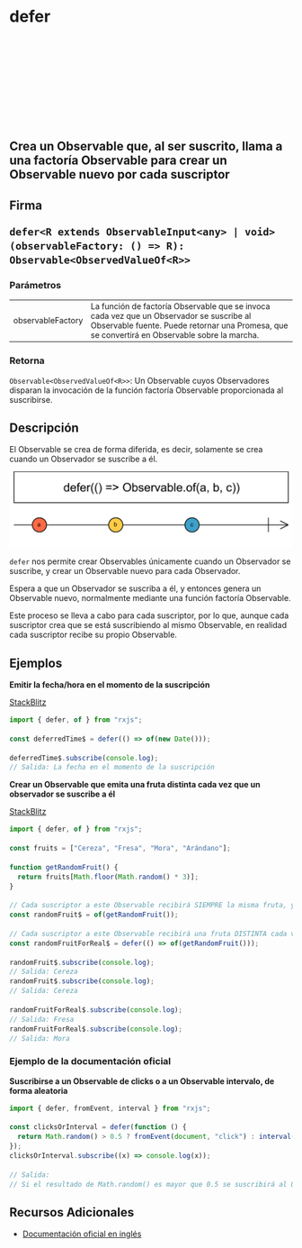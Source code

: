 <div class="page-heading">

# defer

<a target="_blank" href="https://github.com/ReactiveX/rxjs/blob/master/src/internal/observable/defer.ts">
<svg>
  <use xlink:href="/assets/icons/github.svg#github"></use>
</svg>
</a>
</div>

<h2 class="subtitle"> Crea un Observable que, al ser suscrito, llama a una factoría Observable para crear un Observable nuevo por cada suscriptor

<div class="fading-line"></div>

<h2 class="subtitle"> Firma

`defer<R extends ObservableInput<any> | void>(observableFactory: () => R): Observable<ObservedValueOf<R>>`

### Parámetros

<table>
<tr><td>observableFactory</td><td>La función de factoría Observable que se invoca cada vez que un Observador se suscribe al Observable fuente.
Puede retornar una Promesa, que se convertirá en Observable sobre la marcha.</td></tr>
</table>

### Retorna

`Observable<ObservedValueOf<R>>`: Un Observable cuyos Observadores disparan la invocación de la función factoría Observable proporcionada al suscribirse.

<div class="fading-line"></div>

</details>

## Descripción

El Observable se crea de forma diferida, es decir, solamente se crea cuando un Observador se suscribe a él.

<img class="marble-diagram" src="assets/images/marble-diagrams/creation/defer.png" alt="Diagrama de canicas de defer">

`defer` nos permite crear Observables únicamente cuando un Observador se suscribe, y crear un Observable nuevo para cada Observador.

Espera a que un Observador se suscriba a él, y entonces genera un Observable nuevo, normalmente mediante una función factoría Observable.

Este proceso se lleva a cabo para cada suscriptor, por lo que, aunque cada suscriptor crea que se está suscribiendo al mismo Observable, en realidad cada suscriptor recibe su propio Observable.

## Ejemplos

**Emitir la fecha/hora en el momento de la suscripción**

<a target="_blank" href="https://stackblitz.com/edit/docu-rxjs-defer?file=index.ts">StackBlitz</a>

```javascript
import { defer, of } from "rxjs";

const deferredTime$ = defer(() => of(new Date()));

deferredTime$.subscribe(console.log);
// Salida: La fecha en el momento de la suscripción
```

**Crear un Observable que emita una fruta distinta cada vez que un observador se suscribe a él**

<a target="_blank" href="https://stackblitz.com/edit/docu-rxjs-defer-2?file=index.ts">StackBlitz</a>

```javascript
import { defer, of } from "rxjs";

const fruits = ["Cereza", "Fresa", "Mora", "Arándano"];

function getRandomFruit() {
  return fruits[Math.floor(Math.random() * 3)];
}

// Cada suscriptor a este Observable recibirá SIEMPRE la misma fruta, ya que la función getRandomFruit se ejecuta solo una vez, en el momento en el que se crea el Observable
const randomFruit$ = of(getRandomFruit());

// Cada suscriptor a este Observable recibirá una fruta DISTINTA cada vez, ya que la función getRandomFruit se ejecuta cada vez que nos suscribimos
const randomFruitForReal$ = defer(() => of(getRandomFruit()));

randomFruit$.subscribe(console.log);
// Salida: Cereza
randomFruit$.subscribe(console.log);
// Salida: Cereza

randomFruitForReal$.subscribe(console.log);
// Salida: Fresa
randomFruitForReal$.subscribe(console.log);
// Salida: Mora
```

### Ejemplo de la documentación oficial

**Suscribirse a un Observable de clicks o a un Observable intervalo, de forma aleatoria**

```javascript
import { defer, fromEvent, interval } from "rxjs";

const clicksOrInterval = defer(function () {
  return Math.random() > 0.5 ? fromEvent(document, "click") : interval(1000);
});
clicksOrInterval.subscribe((x) => console.log(x));

// Salida:
// Si el resultado de Math.random() es mayor que 0.5 se suscribirá al Observable de clicks. Si el resultado es menor que 0.5 se suscribirá al Observable intervalo
```

## Recursos Adicionales

- [Documentación oficial en inglés](https://rxjs.dev/api/index/function/defer)
